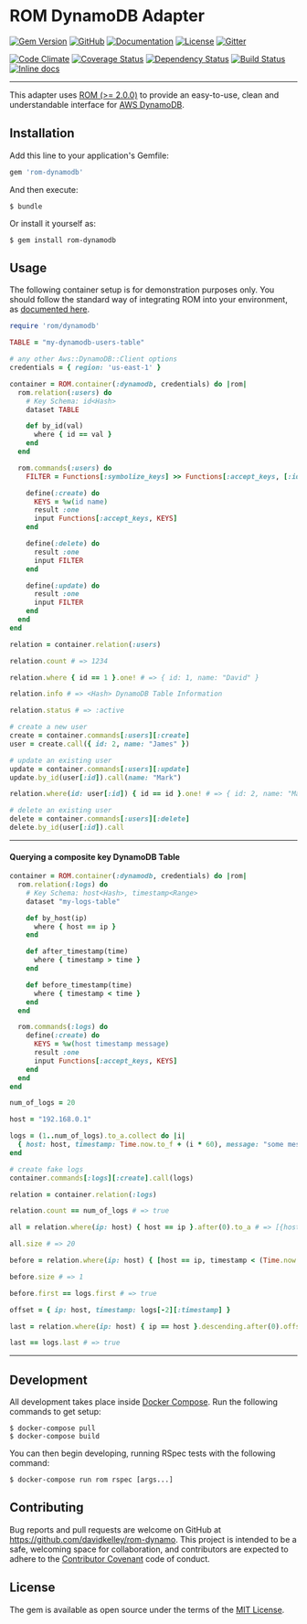 # ROM DynamoDB Adapter
 [![Gem Version](https://badge.fury.io/rb/rom-dynamodb.svg)](https://badge.fury.io/rb/rom-dynamodb) [![GitHub](https://img.shields.io/badge/github-davidkelley%2From--dynamo-blue.svg)](https://github.com/davidkelley/rom-dynamodb) [![Documentation](http://img.shields.io/badge/docs-rdoc.info-blue.svg)](http://www.rubydoc.info/github/davidkelley/rom-dynamodb) [![License](http://img.shields.io/badge/license-MIT-yellowgreen.svg)](#license)  [![Gitter](http://img.shields.io/badge/gitter-rom--rb-red.svg)](https://gitter.im/rom-rb/chat)

 [![Code Climate](https://codeclimate.com/github/davidkelley/rom-dynamodb/badges/gpa.svg)](https://codeclimate.com/github/davidkelley/rom-dynamodb) [![Coverage Status](https://coveralls.io/repos/github/davidkelley/rom-dynamodb/badge.svg?branch=master)](https://coveralls.io/github/davidkelley/rom-dynamodb?branch=master) [![Dependency Status](https://gemnasium.com/badges/github.com/davidkelley/rom-dynamodb.svg)](https://gemnasium.com/github.com/davidkelley/rom-dynamodb)
 [![Build Status](https://travis-ci.org/davidkelley/rom-dynamodb.svg?branch=master)](https://travis-ci.org/davidkelley/rom-dynamodb) [![Inline docs](http://inch-ci.org/github/davidkelley/rom-dynamodb.svg?branch=master)](http://inch-ci.org/github/davidkelley/rom-dynamodb)

---

This adapter uses [ROM (>= 2.0.0)](http://rom-rb.org/) to provide an easy-to-use, clean and understandable interface for [AWS DynamoDB](https://aws.amazon.com/documentation/dynamodb/).

## Installation

Add this line to your application's Gemfile:

```ruby
gem 'rom-dynamodb'
```

And then execute:

    $ bundle

Or install it yourself as:

    $ gem install rom-dynamodb

## Usage

The following container setup is for demonstration purposes only. You should follow the standard way of integrating ROM into your environment, as [documented here](http://rom-rb.org/learn/advanced/flat-style-setup/).

```ruby
require 'rom/dynamodb'

TABLE = "my-dynamodb-users-table"

# any other Aws::DynamoDB::Client options
credentials = { region: 'us-east-1' }

container = ROM.container(:dynamodb, credentials) do |rom|
  rom.relation(:users) do
    # Key Schema: id<Hash>
    dataset TABLE

    def by_id(val)
      where { id == val }
    end
  end

  rom.commands(:users) do
    FILTER = Functions[:symbolize_keys] >> Functions[:accept_keys, [:id]]

    define(:create) do
      KEYS = %w(id name)
      result :one
      input Functions[:accept_keys, KEYS]
    end

    define(:delete) do
      result :one
      input FILTER
    end

    define(:update) do
      result :one
      input FILTER
    end
  end
end

relation = container.relation(:users)

relation.count # => 1234

relation.where { id == 1 }.one! # => { id: 1, name: "David" }

relation.info # => <Hash> DynamoDB Table Information

relation.status # => :active

# create a new user
create = container.commands[:users][:create]
user = create.call({ id: 2, name: "James" })

# update an existing user
update = container.commands[:users][:update]
update.by_id(user[:id]).call(name: "Mark")

relation.where(id: user[:id]) { id == id }.one! # => { id: 2, name: "Mark" }

# delete an existing user
delete = container.commands[:users][:delete]
delete.by_id(user[:id]).call
```
---

#### Querying a composite key DynamoDB Table

```ruby
container = ROM.container(:dynamodb, credentials) do |rom|
  rom.relation(:logs) do
    # Key Schema: host<Hash>, timestamp<Range>
    dataset "my-logs-table"

    def by_host(ip)
      where { host == ip }
    end

    def after_timestamp(time)
      where { timestamp > time }
    end

    def before_timestamp(time)
      where { timestamp < time }
    end
  end

  rom.commands(:logs) do
    define(:create) do
      KEYS = %w(host timestamp message)
      result :one
      input Functions[:accept_keys, KEYS]
    end
  end
end

num_of_logs = 20

host = "192.168.0.1"

logs = (1..num_of_logs).to_a.collect do |i|
  { host: host, timestamp: Time.now.to_f + (i * 60), message: "some message" }
end

# create fake logs
container.commands[:logs][:create].call(logs)

relation = container.relation(:logs)

relation.count == num_of_logs # => true

all = relation.where(ip: host) { host == ip }.after(0).to_a # => [{host: "192.168.0.1", ... }, ...]

all.size # => 20

before = relation.where(ip: host) { [host == ip, timestamp < (Time.now.to_f + 60 * 60)] }.limit(1).to_a

before.size # => 1

before.first == logs.first # => true

offset = { ip: host, timestamp: logs[-2][:timestamp] }

last = relation.where(ip: host) { ip == host }.descending.after(0).offset(offset).limit(1).one!

last == logs.last # => true
```
---

## Development

All development takes place inside [Docker Compose](). Run the following commands to get setup:

```
$ docker-compose pull
$ docker-compose build
```

You can then begin developing, running RSpec tests with the following command:

```
$ docker-compose run rom rspec [args...]
```

## Contributing

Bug reports and pull requests are welcome on GitHub at https://github.com/davidkelley/rom-dynamo. This project is intended to be a safe, welcoming space for collaboration, and contributors are expected to adhere to the [Contributor Covenant](http://contributor-covenant.org) code of conduct.

## License

The gem is available as open source under the terms of the [MIT License](http://opensource.org/licenses/MIT).
